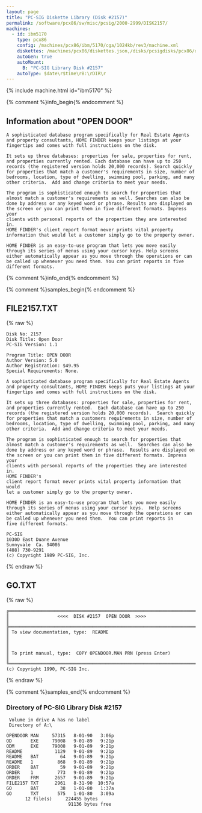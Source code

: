 ```yaml
---
layout: page
title: "PC-SIG Diskette Library (Disk #2157)"
permalink: /software/pcx86/sw/misc/pcsig/2000-2999/DISK2157/
machines:
  - id: ibm5170
    type: pcx86
    config: /machines/pcx86/ibm/5170/cga/1024kb/rev3/machine.xml
    diskettes: /machines/pcx86/diskettes.json,/disks/pcsigdisks/pcx86/diskettes.json
    autoGen: true
    autoMount:
      B: "PC-SIG Library Disk #2157"
    autoType: $date\r$time\rB:\rDIR\r
---
```


{% include machine.html id="ibm5170" %}

{% comment %}info_begin{% endcomment %}

## Information about "OPEN DOOR"

    A sophisticated database program specifically for Real Estate Agents
    and property consultants, HOME FINDER keeps your listings at your
    fingertips and comes with full instructions on the disk.
    
    It sets up three databases: properties for sale, properties for rent,
    and properties currently rented. Each database can have up to 250
    records (the registered version holds 20,000 records). Search quickly
    for properties that match a customer's requirements in size, number of
    bedrooms, location, type of dwelling, swimming pool, parking, and many
    other criteria.  Add and change criteria to meet your needs.
    
    The program is sophisticated enough to search for properties that
    almost match a customer's requirements as well. Searches can also be
    done by address or any keyed word or phrase. Results are displayed on
    the screen or you can print them in five different formats. Impress your
    clients with personal reports of the properties they are interested in.
    HOME FINDER's client report format never prints vital property
    information that would let a customer simply go to the property owner.
    
    HOME FINDER is an easy-to-use program that lets you move easily
    through its series of menus using your cursor keys. Help screens
    either automatically appear as you move through the operations or can
    be called up whenever you need them. You can print reports in five
    different formats.
{% comment %}info_end{% endcomment %}

{% comment %}samples_begin{% endcomment %}

## FILE2157.TXT

{% raw %}
```
Disk No: 2157                                                           
Disk Title: Open Door                                                   
PC-SIG Version: 1.1                                                     
                                                                        
Program Title: OPEN DOOR                                                
Author Version: 5.0                                                     
Author Registration: $49.95                                             
Special Requirements: None.                                             
                                                                        
A sophisticated database program specifically for Real Estate Agents    
and property consultants, HOME FINDER keeps puts your listings at your  
fingertips and comes with full instructions on the disk.                
                                                                        
It sets up three databases: properties for sale, properties for rent,   
and properties currently rented.  Each database can have up to 250      
records (the registered version holds 20,000 records).  Search quickly  
for properties that match a customers requirements in size, number of   
bedrooms, location, type of dwelling, swimming pool, parking, and many  
other criteria.  Add and change criteria to meet your needs.            
                                                                        
The program is sophisticated enough to search for properties that       
almost match a customer's requirements as well.  Searches can also be   
done by address or any keyed word or phrase.  Results are displayed on  
the screen or you can print them in five different formats. Impress your
clients with personal reports of the properties they are interested in. 
HOME FINDER's                                                           
client report format never prints vital property information that would 
let a customer simply go to the property owner.                         
                                                                        
HOME FINDER is an easy-to-use program that lets you move easily         
through its series of menus using your cursor keys.  Help screens       
either automatically appear as you move through the operations or can   
be called up whenever you need them.  You can print reports in          
five different formats.                                                 
                                                                        
PC-SIG                                                                  
1030D East Duane Avenue                                                 
Sunnyvale  Ca. 94086                                                    
(408) 730-9291                                                          
(c) Copyright 1989 PC-SIG, Inc.                                         
```
{% endraw %}

## GO.TXT

{% raw %}
```
╔═════════════════════════════════════════════════════════════════════════╗
║                  <<<<  DISK #2157  OPEN DOOR  >>>>                      ║
╠═════════════════════════════════════════════════════════════════════════╣
║ To view documentation, type:  README                                    ║
║                                                                         ║
║ To print manual, type:  COPY OPENDOOR.MAN PRN (press Enter)             ║
╚═════════════════════════════════════════════════════════════════════════╝
(c) Copyright 1990, PC-SIG Inc.

```
{% endraw %}

{% comment %}samples_end{% endcomment %}

### Directory of PC-SIG Library Disk #2157

     Volume in drive A has no label
     Directory of A:\

    OPENDOOR MAN     57315   8-01-90   3:06p
    OD       EXE     79008   9-01-89   9:21p
    ODM      EXE     79008   9-01-89   9:21p
    README            1129   9-01-89   9:21p
    README   BAT        64   9-01-89   9:21p
    README   1         868   9-01-89   9:21p
    ORDER    BAT        59   9-01-89   9:21p
    ORDER    1         773   9-01-89   9:21p
    ORDER    FRM      2657   9-01-89   9:21p
    FILE2157 TXT      2961   8-31-90  10:57a
    GO       BAT        38   1-01-80   1:37a
    GO       TXT       575   1-01-80   3:09a
           12 file(s)     224455 bytes
                           91136 bytes free
